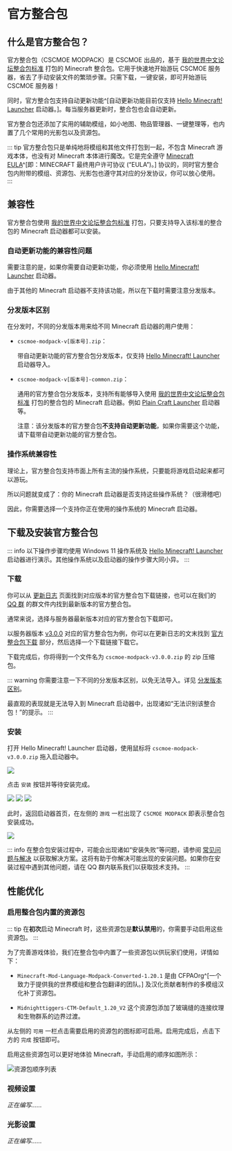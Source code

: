 # 官方整合包

## 什么是官方整合包？

官方整合包（CSCMOE MODPACK）是 CSCMOE 出品的，基于 [我的世界中文论坛整合包标准](#) 打包的 Minecraft 整合包。它用于快速地开始游玩 CSCMOE 服务器，省去了手动安装文件的繁琐步骤。只需下载，一键安装，即可开始游玩 CSCMOE 服务器！

同时，官方整合包支持自动更新功能^[自动更新功能目前仅支持 [Hello Minecraft! Launcher](https://hmcl.huangyuhui.net) 启动器。]。每当服务器更新时，整合包也会自动更新。

官方整合包还添加了实用的辅助模组，如小地图、物品管理器、一键整理等，也内置了几个常用的光影包以及资源包。

::: tip
官方整合包只是单纯地将模组和其他文件打包到一起，不包含 Minecraft 游戏本体，也没有对 Minecraft 本体进行魔改。它是完全遵守 [Minecraft EULA](https://www.minecraft.net/zh-hans/eula)^[即：MINECRAFT 最终用户许可协议 (“EULA”)。] 协议的，同时官方整合包内附带的模组、资源包、光影包也遵守其对应的分发协议，你可以放心使用。
:::

## 兼容性

官方整合包使用 [我的世界中文论坛整合包标准](#) 打包，只要支持导入该标准的整合包的 Minecraft 启动器都可以安装。

### 自动更新功能的兼容性问题

需要注意的是，如果你需要自动更新功能，你必须使用 [Hello Minecraft! Launcher](https://hmcl.huangyuhui.net) 启动器。

由于其他的 Minecraft 启动器不支持该功能，所以在下载时需要注意分发版本。

### 分发版本区别

在分发时，不同的分发版本用来给不同 Minecraft 启动器的用户使用：

- `cscmoe-modpack-v[版本号].zip`：

  带自动更新功能的官方整合包分发版本，仅支持 [Hello Minecraft! Launcher](https://hmcl.huangyuhui.net) 启动器导入。

- `cscmoe-modpack-v[版本号]-common.zip`：

  通用的官方整合包分发版本，支持所有能够导入使用 [我的世界中文论坛整合包标准](#) 打包的整合包的 Minecraft 启动器。例如 [Plain Craft Launcher](https://afdian.net/a/LTCat) 启动器等。

  注意：该分发版本的官方整合包**不支持自动更新功能**，如果你需要这个功能，请下载带自动更新功能的官方整合包。

### 操作系统兼容性

理论上，官方整合包支持市面上所有主流的操作系统，只要能将游戏启动起来都可以游玩。

所以问题就变成了：你的 Minecraft 启动器是否支持这些操作系统？（很滑稽吧）

因此，你需要选择一个支持你正在使用的操作系统的 Minecraft 启动器。

## 下载及安装官方整合包

::: info
以下操作步骤均使用 Windows 11 操作系统及 [Hello Minecraft! Launcher](https://hmcl.huangyuhui.net) 启动器进行演示。其他操作系统以及启动器的操作步骤大同小异。
:::

### 下载

你可以从 [更新日志](/server-info/changelog) 页面找到对应版本的官方整合包下载链接，也可以在我们的 [QQ 群](#) 的群文件内找到最新版本的官方整合包。

通常来说，选择与服务器最新版本对应的官方整合包下载即可。

以服务器版本 [v3.0.0](/server-info/changelog#v3-0-0) 对应的官方整合包为例，你可以在更新日志的文末找到 [官方整合包下载](/server-info/changelog.html#官方整合包下载) 部分，然后选择一个下载链接下载它。

下载完成后，你将得到一个文件名为 `cscmoe-modpack-v3.0.0.zip` 的 zip 压缩包。

::: warning
你需要注意一下不同的分发版本区别，以免无法导入。详见 [分发版本区别](#分发版本区别)。

最直观的表现就是无法导入到 Minecraft 启动器中，出现诸如“无法识别该整合包！”的提示。
:::

### 安装

打开 Hello Minecraft! Launcher 启动器，使用鼠标将 `cscmoe-modpack-v3.0.0.zip` 拖入启动器中。

![](/images/modpack-install-step-1.jpg)

点击 `安装` 按钮并等待安装完成。

![](/images/modpack-install-step-2.jpg)
![](/images/modpack-install-step-3.jpg)
![](/images/modpack-install-step-4.jpg)

此时，返回启动器首页，在左侧的 `游戏` 一栏出现了 `CSCMOE MODPACK` 即表示整合包安装成功。

![](/images/modpack-install-step-5.jpg)

::: info
在整合包安装过程中，可能会出现诸如“安装失败”等问题，请参阅 [常见问题与解决](/guide/troubles#安装整合包) 以获取解决方案。这将有助于你解决可能出现的安装问题。如果你在安装过程中遇到其他问题，请在 QQ 群内联系我们以获取技术支持。
:::

## 性能优化

### 启用整合包内置的资源包

::: tip
在**初次**启动 Minecraft 时，这些资源包是**默认禁用**的，你需要手动启用这些资源包。
:::

为了完善游戏体验，我们在整合包中内置了一些资源包以供玩家们使用，详情如下：

- `Minecraft-Mod-Language-Modpack-Converted-1.20.1` 是由 CFPAOrg^[一个致力于提供我的世界模组和整合包翻译的团队。] 及汉化贡献者制作的多模组汉化补丁资源包。

- `Midnighttiggers-CTM-Default_1.20_V2` 这个资源包添加了玻璃缝的连接纹理和生物群系的边界过渡。

从左侧的 `可用` 一栏点击需要启用的资源包的图标即可启用。启用完成后，点击下方的 `完成` 按钮即可。

启用这些资源包可以更好地体验 Minecraft，手动启用的顺序如图所示：

![资源包顺序列表](/images/res-list.jpg)

### 视频设置

_正在编写……_

### 光影设置

_正在编写……_
